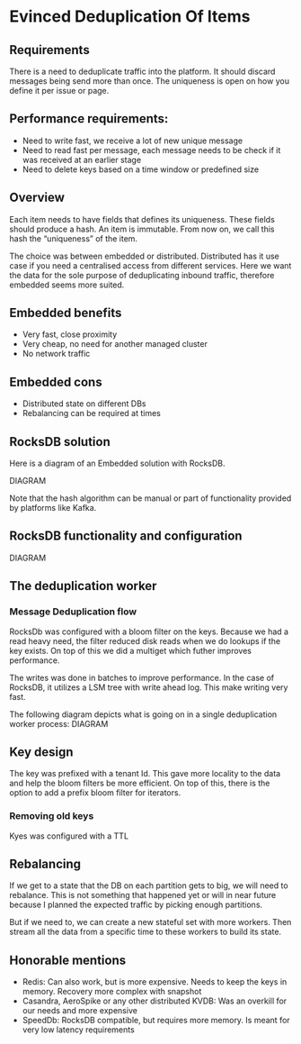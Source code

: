 # Evinced Deduplication Of Items

## Requirements
There is a need to deduplicate traffic into the platform. It should discard messages being send more than once. The uniqueness is open on how you define it per issue or page.

## Performance requirements:
- Need to write fast, we receive a lot of new unique message
- Need to read fast per message, each message needs to be check if it was received at an earlier stage
- Need to delete keys based on a time window or predefined size

## Overview
Each item needs to have fields that defines its uniqueness. These fields should produce a hash. An item is immutable. From now on, we call this hash the “uniqueness” of the item.

The choice was between embedded or distributed. Distributed has it use case if you need a centralised access from different services. Here we want the data for the sole purpose of deduplicating inbound traffic, therefore embedded seems more suited.

## Embedded benefits

- Very fast, close proximity
- Very cheap, no need for another managed cluster
- No network traffic

## Embedded cons

- Distributed state on different DBs
- Rebalancing can be required at times

## RocksDB solution
Here is a diagram of an Embedded solution with RocksDB.

DIAGRAM

Note that the hash algorithm can be manual or part of functionality provided by platforms like Kafka.

## RocksDB functionality and configuration
DIAGRAM
## The deduplication worker
### Message Deduplication flow
RocksDb was configured with a bloom filter on the keys. Because we had a read heavy need, the filter reduced disk reads when we do lookups if the key exists. On top of this we did a multiget which futher improves performance.

The writes was done in batches to improve performance. In the case of RocksDB, it utilizes a LSM tree with write ahead log. This make writing very fast.

The following diagram depicts what is going on in a single deduplication worker process:
DIAGRAM
 
## Key design
The key was prefixed with a tenant Id. This gave more locality to the data and help the bloom filters be more efficient. On top of this, there is the option to add a prefix bloom filter for iterators.

### Removing old keys
Kyes was configured with a TTL

## Rebalancing
If we get to a state that the DB on each partition gets to big, we will need to rebalance. This is not something that happened yet or will in near future because I planned the expected traffic by picking enough partitions. 

But if we need to, we can create a new stateful set with more workers. Then stream all the data from a specific time to these workers to build its state.

## Honorable mentions
- Redis: Can also work, but is more expensive. Needs to keep the keys in memory. Recovery more complex with snapshot
- Casandra, AeroSpike or any other distributed KVDB: Was an overkill for our needs and more expensive
- SpeedDb: RocksDB compatible, but requires more memory. Is meant for very low latency requirements
